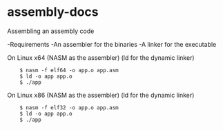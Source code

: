 # assembly-docs

Assembling an assembly code

-Requirements
-An assembler for the binaries
-A linker for the executable

On Linux x64
(NASM as the assembler)
(ld for the dynamic linker)
```
    $ nasm -f elf64 -o app.o app.asm
    $ ld -o app app.o
    $ ./app
```

On Linux x86
(NASM as the assembler)
(ld for the dynamic linker)
```
    $ nasm -f elf32 -o app.o app.asm
    $ ld -o app app.o
    $ ./app
```
